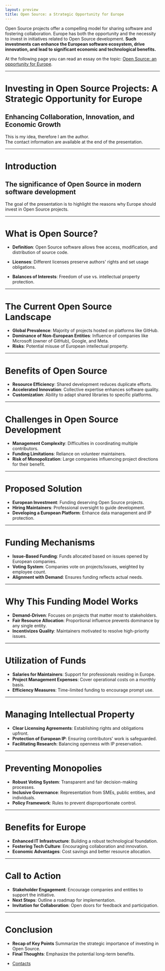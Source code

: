 ```yaml
---
layout: preview
title: Open Source: a Strategic Opportunity for Europe
---
```


Open Source projects offer a compelling model for sharing software and fostering
collaboration. Europe has both the opportunity and the necessity to invest in
initiatives related to Open Source development. **Such investments can enhance
the European software ecosystem, drive innovation, and lead to significant
economic and technological benefits.**  

At the following page you can read an essay on the topic: [Open Source: an
opportunity for Europe](preview/open_source_2).

---

# Investing in Open Source Projects: A Strategic Opportunity for Europe

## Enhancing Collaboration, Innovation, and Economic Growth

This is my idea, therefore I am the author.  
The contact information are available at the end of the presentation.

---

# Introduction

## The significance of Open Source in modern software development

The goal of the presentation is to highlight the reasons why Europe should
invest in Open Source projects.

---

# What is Open Source?

- **Definition**: Open Source software allows free access, modification, and 
    distribution of source code.

- **Licenses**: Different licenses preserve authors' rights and set usage 
    obligations.

- **Balances of Interests**: Freedom of use vs. intellectual property 
    protection.

---

# The Current Open Source Landscape

- **Global Prevalence**: Majority of projects hosted on platforms like GitHub.
- **Dominance of Non-European Entities**: Influence of companies like Microsoft 
    (owner of GitHub), Google, and Meta.
- **Risks**: Potential misuse of European intellectual property.

---

# Benefits of Open Source

- **Resource Efficiency**: Shared development reduces duplicate efforts.
- **Accelerated Innovation**: Collective expertise enhances software quality.
- **Customization**: Ability to adapt shared libraries to specific platforms.

---

# Challenges in Open Source Development

- **Management Complexity**: Difficulties in coordinating multiple contributors.
- **Funding Limitations**: Reliance on volunteer maintainers.
- **Risk of Monopolization**: Large companies influencing project directions 
    for their benefit.

---

# Proposed Solution

- **European Investment**: Funding deserving Open Source projects.
- **Hiring Maintainers**: Professional oversight to guide development.
- **Developing a European Platform**: Enhance data management and IP protection.

---

# Funding Mechanisms
- **Issue-Based Funding**: Funds allocated based on issues opened by European 
    companies.
- **Voting System**: Companies vote on projects/issues, weighted by employee 
    count.
- **Alignment with Demand**: Ensures funding reflects actual needs.

---

# Why This Funding Model Works
- **Demand-Driven**: Focuses on projects that matter most to stakeholders.
- **Fair Resource Allocation**: Proportional influence prevents dominance by 
    any single entity.
- **Incentivizes Quality**: Maintainers motivated to resolve high-priority issues.

---

# Utilization of Funds
- **Salaries for Maintainers**: Support for professionals residing in Europe.
- **Project Management Expenses**: Cover operational costs on a monthly basis.
- **Efficiency Measures**: Time-limited funding to encourage prompt use.

---

# Managing Intellectual Property
- **Clear Licensing Agreements**: Establishing rights and obligations upfront.
- **Protection of European IP**: Ensuring contributors' work is safeguarded.
- **Facilitating Research**: Balancing openness with IP preservation.

---

# Preventing Monopolies
- **Robust Voting System**: Transparent and fair decision-making processes.
- **Inclusive Governance**: Representation from SMEs, public entities, and 
    individuals.
- **Policy Framework**: Rules to prevent disproportionate control.

---

# Benefits for Europe
- **Enhanced IT Infrastructure**: Building a robust technological foundation.
- **Fostering Tech Culture**: Encouraging collaboration and innovation.
- **Economic Advantages**: Cost savings and better resource allocation.

---

# Call to Action
- **Stakeholder Engagement**: Encourage companies and entities to support the 
    initiative.
- **Next Steps**: Outline a roadmap for implementation.
- **Invitation for Collaboration**: Open doors for feedback and participation.

---

# Conclusion
- **Recap of Key Points** Summarize the strategic importance of investing in 
    Open Source.
- **Final Thoughts**: Emphasize the potential long-term benefits.

<ul id="home-links">
        <li>
            <a href="https://danesinoo.github.io/preview/about_me.html">Contacts</a>
            </a>
        </li>
</ul>
